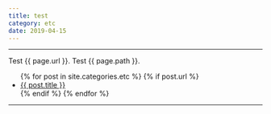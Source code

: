 ```yaml
---
title: test
category: etc
date: 2019-04-15
---
```


-----

Test {{ page.url }}.
Test {{ page.path }}.


<ul>
  {% for post in site.categories.etc %}
    {% if post.url %}
        <li><a href="{{ post.url }}">{{ post.title }}</a></li>
    {% endif %}
  {% endfor %}
</ul>

-----